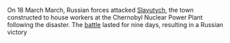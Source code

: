 On 18 March March, Russian forces attacked [Slavutych](https://en.m.wikipedia.org/wiki/Slavutych "Slavutych"), the town constructed to house workers at the Chernobyl Nuclear Power Plant following the disaster. The [battle](https://en.m.wikipedia.org/wiki/Battle_of_Slavutych "Battle of Slavutych") lasted for nine days, resulting in a Russian victory

